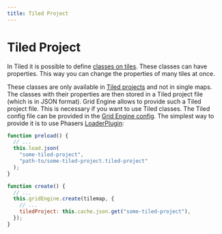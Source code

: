 ```yaml
---
title: Tiled Project
---
```


# Tiled Project

In Tiled it is possible to define [classes on tiles](https://doc.mapeditor.org/en/stable/manual/custom-properties/#custom-types). These classes can have properties. This way you can change the properties of many tiles at once.

These classes are only available in [Tiled projects](https://doc.mapeditor.org/en/stable/manual/projects/) and not in single maps. The classes with their properties are then stored in a Tiled project file (which is in JSON format).
Grid Engine allows to provide such a Tiled project file. This is necessary if you want to use Tiled classes. The Tiled config file can be provided in the [Grid Engine config][grid-engine-config]. The simplest way to provide it is to use Phasers [LoaderPlugin](https://photonstorm.github.io/phaser3-docs/Phaser.Loader.LoaderPlugin.html#json__anchor):

```javascript
function preload() {
  // ...
  this.load.json(
    "some-tiled-project",
    "path-to/some-tiled-project.tiled-project"
  );
}
```

```javascript
function create() {
  // ...
  this.gridEngine.create(tilemap, {
    // ...
    tiledProject: this.cache.json.get("some-tiled-project"),
  });
}
```

[grid-engine-config]: ../../api/interfaces/GridEngineConfig.html#tiledProject
